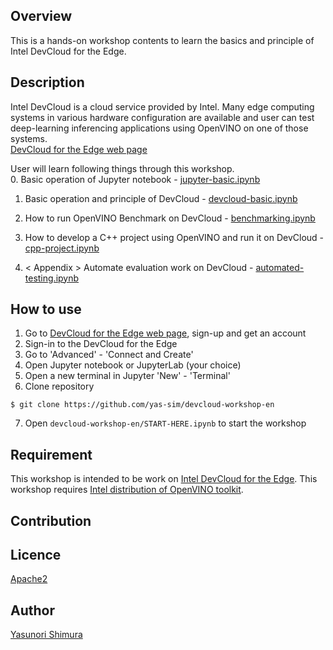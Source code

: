 ## Overview
This is a hands-on workshop contents to learn the basics and principle of Intel DevCloud for the Edge.

## Description
Intel DevCloud is a cloud service provided by Intel. Many edge computing systems in various hardware configuration are available and user can test deep-learning inferencing applications using OpenVINO on one of those systems.    
[DevCloud for the Edge web page](https://devcloud.intel.com/edge/)

User will learn following things through this workshop.  
0.  Basic operation of Jupyter notebook - [jupyter-basic.ipynb](./jupyter-basic.ipynb)
1.  Basic operation and principle of DevCloud - [devcloud-basic.ipynb](./devcloud-basic.ipynb)
2.  How to run OpenVINO Benchmark on DevCloud - [benchmarking.ipynb](./benchmarking.ipynb)
3.  How to develop a C++ project using OpenVINO and run it on DevCloud - [cpp-project.ipynb](./cpp-project.ipynb)

4. < Appendix > Automate evaluation work on DevCloud - [automated-testing.ipynb](./automated-testing.ipynb)

## How to use
1. Go to [DevCloud for the Edge web page](https://devcloud.intel.com/edge/), sign-up and get an account
2. Sign-in to the DevCloud for the Edge
3. Go to 'Advanced' - 'Connect and Create'
4. Open Jupyter notebook or JupyterLab (your choice)
5. Open a new terminal in Jupyter 'New' - 'Terminal'
6. Clone repository
~~~shell
$ git clone https://github.com/yas-sim/devcloud-workshop-en
~~~
7. Open `devcloud-workshop-en/START-HERE.ipynb` to start the workshop

## Requirement
This workshop is intended to be work on [Intel DevCloud for the Edge](https://devcloud.intel.com/edge/).
This workshop requires [Intel distribution of OpenVINO toolkit](https://software.intel.com/en-us/openvino-toolkit
).

## Contribution

## Licence

[Apache2](http://www.apache.org/licenses/LICENSE-2.0.txt)

## Author

[Yasunori Shimura](https://github.com/yassim-intel)
